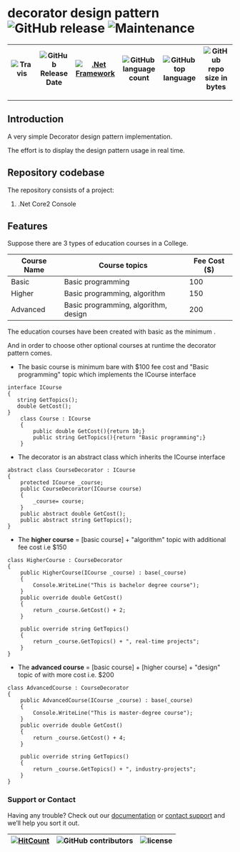 # decorator design pattern ![GitHub release](https://img.shields.io/github/release/ajeetx/decorator_design_pattern.svg?style=for-the-badge) ![Maintenance](https://img.shields.io/maintenance/yes/2019.svg?style=for-the-badge)

![Travis](https://img.shields.io/travis/AJEETX/decorator_design_pattern.svg) |![GitHub Release Date](https://img.shields.io/github/release-date/ajeetx/decorator_design_pattern.svg)| [![.Net Framework](https://img.shields.io/badge/DotNet-2.0-blue.svg?style=plastic)](https://www.microsoft.com/en-au/download/details.aspx?id=1639) | ![GitHub language count](https://img.shields.io/github/languages/count/ajeetx/decorator_design_pattern.svg) | ![GitHub top language](https://img.shields.io/github/languages/top/ajeetx/decorator_design_pattern.svg) |![GitHub repo size in bytes](https://img.shields.io/github/repo-size/ajeetx/decorator_design_pattern.svg) 
| ---          | ---        | ---      | ---        | --- | --- |

---------------------------------------
## Introduction

A very simple Decorator design pattern implementation. 

The effort is to display the design pattern usage in real time.  

## Repository codebase
 
The repository consists of a project:
1) .Net Core2 Console 

## Features
Suppose there are 3 types of education courses in a College.

| Course Name| Course topics | Fee Cost ($) |
| --- | --- | ---  |
| Basic  | Basic programming | 100 |
| Higher  | Basic programming, algorithm | 150 |
| Advanced  |Basic programming, algorithm, design | 200 |

The education courses have been created with basic as the minimum .

And in order to choose other optional courses at runtime the decorator pattern comes.

- The basic course is minimum bare with $100 fee cost and "Basic programming" topic which implements the ICourse interface
```
interface ICourse
{
   string GetTopics();
   double GetCost();
}
    class Course : ICourse
    {
        public double GetCost(){return 10;}
        public string GetTopics(){return "Basic programming";}
    }
```    
- The decorator is an abstract class which inherits the ICourse interface
```
abstract class CourseDecorator : ICourse
{
    protected ICourse _course;
    public CourseDecorator(ICourse course)
    {
    	_course= course;
    }
    public abstract double GetCost();
    public abstract string GetTopics();
}
```
- The **higher course** = [basic course] + "algorithm" topic with additional fee cost i.e $150
```
class HigherCourse : CourseDecorator
{
    public HigherCourse(ICourse _course) : base(_course)
    {
    	Console.WriteLine("This is bachelor degree course");
    }
    public override double GetCost()
    {
    	return _course.GetCost() + 2;		
    }

    public override string GetTopics()
    {
    	return _course.GetTopics() + ", real-time projects";
    }
}
```
- The **advanced course** = [basic course] + [higher course] + "design" topic of with more cost i.e. $200
```
class AdvancedCourse : CourseDecorator
{
    public AdvancedCourse(ICourse _course) : base(_course)
    {
    	Console.WriteLine("This is master-degree course");
    }
    public override double GetCost()
    {
    	return _course.GetCost() + 4;			
    }

    public override string GetTopics()
    {
    	return _course.GetTopics() + ", industry-projects";
    }
}
```

### Support or Contact

Having any trouble? Check out our [documentation](https://github.com/AJEETX/decorator_design_pattern/blob/master/README.md) or [contact support](mailto:ajeetkumar@email.com) and we’ll help you sort it out.


[![HitCount](http://hits.dwyl.io/ajeetx/decorator_design_pattern/projects/1.svg)](http://hits.dwyl.io/ajeetx/decorator_design_pattern/projects/1) | ![GitHub contributors](https://img.shields.io/github/contributors/ajeetx/decorator_design_pattern.svg?style=plastic)|![license](https://img.shields.io/github/license/ajeetx/decorator_design_pattern.svg?style=plastic)|
 | --- | --- | ---|
